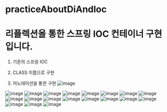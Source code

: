 # practiceAboutDiAndIoc


# 리플렉션을 통한 스프링 IOC 컨테이너 구현 입니다.

1.  기존의 스프링 IOC 

2. CLASS 이름으로 구현

3. 어노테이션을 통한 구현
![image](https://user-images.githubusercontent.com/108961843/226404299-584db612-b804-45de-a8bf-fdac390d4c23.png)


![image](https://user-images.githubusercontent.com/108961843/226404257-4e9e5cc7-84d5-4668-ba7c-97db30c9b231.png)
![image](https://user-images.githubusercontent.com/108961843/226404315-9e40725d-d230-440e-a6b9-15592fb441b2.png)
![image](https://user-images.githubusercontent.com/108961843/226404329-fff14358-d4b0-4593-820b-c6f2a44bd935.png)
![image](https://user-images.githubusercontent.com/108961843/226404342-fa6b8fda-40c1-4552-b3a8-cfc9c84e2e9f.png)
![image](https://user-images.githubusercontent.com/108961843/226404363-a04862dd-7eaa-42bd-9d6e-35ab7afba81d.png)
![image](https://user-images.githubusercontent.com/108961843/226404372-b5ca9898-23ef-416c-9c73-e5d4dbf7edd9.png)
![image](https://user-images.githubusercontent.com/108961843/226404386-d4e64688-2d88-497d-ae0a-6444df3f178c.png)
![image](https://user-images.githubusercontent.com/108961843/226404398-ac44d9e1-c084-45b5-8d6b-d745199ac992.png)
![image](https://user-images.githubusercontent.com/108961843/226404424-d446ecc5-2a31-4eb9-9ff7-88bf860b0b72.png)
![image](https://user-images.githubusercontent.com/108961843/226404450-e342d050-2b9b-489a-aade-4b0488b8e7d5.png)
![image](https://user-images.githubusercontent.com/108961843/226404463-95c3b86e-e255-4069-b508-881e41fb4c80.png)
![image](https://user-images.githubusercontent.com/108961843/226404492-edc40309-59a3-4086-a39a-f64d9730da49.png)
![image](https://user-images.githubusercontent.com/108961843/226404505-6289b9a2-80e4-4264-82d5-6363dbf97963.png)
![image](https://user-images.githubusercontent.com/108961843/226404511-fb1e4dd6-45d2-4ebe-af85-affc5ec7d320.png)
![image](https://user-images.githubusercontent.com/108961843/226404539-af53d78c-1255-4091-9007-fb8d42007082.png)
![image](https://user-images.githubusercontent.com/108961843/226404546-f150a4df-6405-4362-9333-cf2d75c43572.png)
![image](https://user-images.githubusercontent.com/108961843/226404561-18428622-6758-44e1-958e-94c5c7a1dc08.png)
![image](https://user-images.githubusercontent.com/108961843/226404570-b34323a9-55bd-4e34-b362-0635ba21e9c1.png)
![image](https://user-images.githubusercontent.com/108961843/226404584-2aec9f64-e0dc-49ac-9d22-d71a2f7eb598.png)
